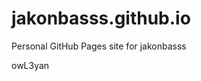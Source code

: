 # jakonbasss.github.io
Personal GitHub Pages site for jakonbasss





































owL3yan
